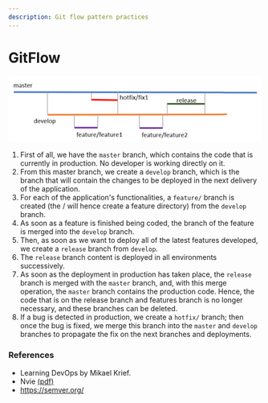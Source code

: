 ```yaml
---
description: Git flow pattern practices
---
```


# GitFlow

![GitFlow workflow](../../.gitbook/assets/image.png)

1. First of all, we have the `master` branch, which contains the code that is currently in production. No developer is working directly on it. 
2. From this master branch, we create a `develop` branch, which is the branch that will contain the changes to be deployed in the next delivery of the application.
3. For each of the application's functionalities, a `feature/` branch is created \(the / will hence create a feature directory\) from the `develop` branch.
4. As soon as a feature is finished being coded, the branch of the feature is merged into the `develop` branch.
5. Then, as soon as we want to deploy all of the latest features developed, we create a `release` branch from `develop`. 
6. The `release` branch content is deployed in all environments successively.
7. As soon as the deployment in production has taken place, the `release` branch is merged with the `master` branch, and, with this merge operation, the `master` branch contains the production code. Hence, the code that is on the release branch and features branch is no longer necessary, and these branches can be deleted.
8. If a bug is detected in production, we create a `hotfix/` branch; then once the bug is fixed, we merge this branch into the `master` and `develop` branches to propagate the fix on the next branches and deployments.

### References

* Learning DevOps by Mikael Krief.
* Nvie [(pdf)](https://nvie.com/files/Git-branching-model.pdf)
* https://semver.org/

